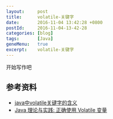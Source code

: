 ```yaml
---
layout:     post
title:      volatile-关键字
date:       2016-11-04 13:42:28 +0800
postId:     2016-11-04-13-42-28
categories: [blog]
tags:       [Java]
geneMenu:   true
excerpt:    volatile-关键字
---
```


开始写作吧

## 参考资料

* [java中volatile关键字的含义](http://www.cnblogs.com/aigongsi/archive/2012/04/01/2429166.html)
* [Java 理论与实践: 正确使用 Volatile 变量](http://www.ibm.com/developerworks/cn/java/j-jtp06197.html)

```java
```
